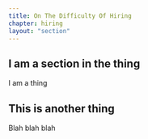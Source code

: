 ```yaml
---
title: On The Difficulty Of Hiring
chapter: hiring
layout: "section"
---
```


## I am a section in the thing

I am a thing

## This is another thing

Blah blah blah